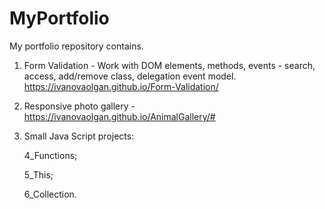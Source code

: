 # MyPortfolio

My portfolio repository contains.


1) Form Validation - Work with DOM elements, methods, events - search, access, add/remove class, delegation event model. https://ivanovaolgan.github.io/Form-Validation/
2) Responsive photo gallery - https://ivanovaolgan.github.io/AnimalGallery/#

3) Small Java Script projects:

    4_Functions;

    5_This;

    6_Collection.

